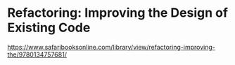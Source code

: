 # Refactoring: Improving the Design of Existing Code

https://www.safaribooksonline.com/library/view/refactoring-improving-the/9780134757681/
